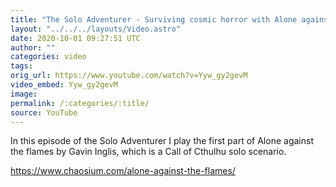 ```yaml
---
title: "The Solo Adventurer - Surviving cosmic horror with Alone against the flames"
layout: "../../../layouts/Video.astro"
date: 2020-10-01 09:27:51 UTC
author: ""
categories: video
tags: 
orig_url: https://www.youtube.com/watch?v=Yyw_gy2gevM
video_embed: Yyw_gy2gevM
image:
permalink: /:categories/:title/
source: YouTube
---
```

In this episode of the Solo Adventurer I play the first part of Alone against the flames by Gavin Inglis, which is a Call of Cthulhu solo scenario.

https://www.chaosium.com/alone-against-the-flames/